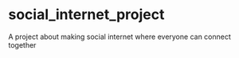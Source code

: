 # social_internet_project
A project about making social internet where everyone can connect together
